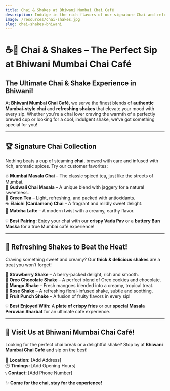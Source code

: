 ```yaml
---
title: Chai & Shakes at Bhiwani Mumbai Chai Café
description: Indulge in the rich flavors of our signature Chai and refreshing Shakes at Bhiwani Mumbai Chai Café!
image: /resources/chai-shakes.jpg
slug: chai-shakes-bhiwani
---
```


# ☕🥤 Chai & Shakes – The Perfect Sip at Bhiwani Mumbai Chai Café  

## **The Ultimate Chai & Shake Experience in Bhiwani!**  

At **Bhiwani Mumbai Chai Café**, we serve the finest blends of **authentic Mumbai-style chai** and **refreshing shakes** that elevate your mood with every sip. Whether you're a chai lover craving the warmth of a perfectly brewed cup or looking for a cool, indulgent shake, we’ve got something special for you!  

---

## 🏆 **Signature Chai Collection**  

Nothing beats a cup of steaming **chai**, brewed with care and infused with rich, aromatic spices. Try our customer favorites:  

🔥 **Mumbai Masala Chai** – The classic spiced tea, just like the streets of Mumbai.  
🍃 **Gudwali Chai Masala** – A unique blend with jaggery for a natural sweetness.  
🌿 **Green Tea** – Light, refreshing, and packed with antioxidants.  
☕ **Elaichi (Cardamom) Chai** – A fragrant and mildly sweet delight.  
🍵 **Matcha Latte** – A modern twist with a creamy, earthy flavor.  

💡 **Best Pairing:** Enjoy your chai with our **crispy Vada Pav** or a **buttery Bun Maska** for a true Mumbai café experience!  

---

## 🥶 **Refreshing Shakes to Beat the Heat!**  

Craving something sweet and creamy? Our **thick & delicious shakes** are a treat you won’t forget!  

🍓 **Strawberry Shake** – A berry-packed delight, rich and smooth.  
🍫 **Oreo Chocolate Shake** – A perfect blend of Oreo cookies and chocolate.  
🥭 **Mango Shake** – Fresh mangoes blended into a creamy, tropical treat.  
🌸 **Rose Shake** – A refreshing floral-infused shake, subtle and soothing.  
🥤 **Fruit Punch Shake** – A fusion of fruity flavors in every sip!  

💡 **Best Enjoyed With:** A **plate of crispy fries** or our **special Masala Peruvian Sharbat** for an ultimate café experience.  

---

## 📍 **Visit Us at Bhiwani Mumbai Chai Café!**  
Looking for the perfect chai break or a delightful shake? Stop by at **Bhiwani Mumbai Chai Café** and sip on the best!  

📌 **Location:** [Add Address]  
🕒 **Timings:** [Add Opening Hours]  
📞 **Contact:** [Add Phone Number]  

✨ **Come for the chai, stay for the experience!**  
